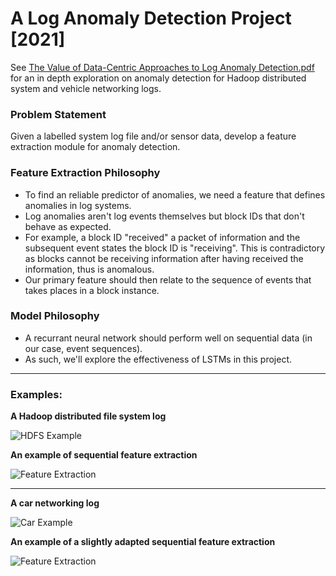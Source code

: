 # A Log Anomaly Detection Project [2021]

See [The Value of Data-Centric Approaches to Log Anomaly Detection.pdf](https://github.com/lukavuko/Sequential-Feature-Log-Anomaly-Detection/blob/master/The%20Value%20of%20Data-Centric%20Approaches%20to%20Log%20Anomaly%20Detection.pdf) for an in depth exploration on anomaly detection for Hadoop distributed system and vehicle networking logs. 

### Problem Statement
Given a labelled system log file and/or sensor data, develop a feature extraction module for anomaly detection.

### Feature Extraction Philosophy
- To find an reliable predictor of anomalies, we need a feature that defines anomalies in log systems.
- Log anomalies aren't log events themselves but block IDs that don't behave as expected. 
- For example, a block ID "received" a packet of information and the subsequent event states the block ID is "receiving". This is contradictory as blocks cannot be receiving information after having received the information, thus is anomalous.
- Our primary feature should then relate to the sequence of events that takes places in a block instance.

### Model Philosophy
- A recurrant neural network should perform well on sequential data (in our case, event sequences). 
- As such, we'll explore the effectiveness of LSTMs in this project.

---
### Examples:

**A Hadoop distributed file system log**

![HDFS Example](Images/fig/Slide1.PNG)

**An example of sequential feature extraction**

![Feature Extraction](Images/fig/Slide3.png)

---

**A car networking log**

![Car Example](Images/fig/Slide2.PNG)

**An example of a slightly adapted sequential feature extraction**

![Feature Extraction](Images/fig/Slide4.png)
